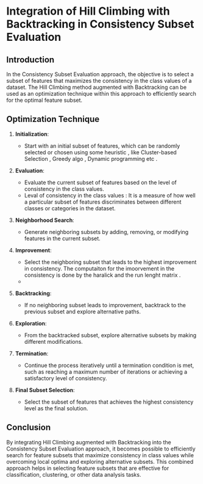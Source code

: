 # Integration of Hill Climbing with Backtracking in Consistency Subset Evaluation

## Introduction

In the Consistency Subset Evaluation approach, the objective is to select a subset of features that maximizes the consistency in the class values of a dataset. The Hill Climbing method augmented with Backtracking can be used as an optimization technique within this approach to efficiently search for the optimal feature subset.

## Optimization Technique

1. **Initialization**:
   - Start with an initial subset of features, which can be randomly selected or chosen using some heuristic , like Cluster-based Selection , Greedy algo  , Dynamic programming etc  .
     

2. **Evaluation**:
   - Evaluate the current subset of features based on the level of consistency in the class values.
   - Leval of consistency in the class values : It is a measure of how well a particular subset of features discriminates between different classes or categories in the dataset. 

3. **Neighborhood Search**:
   - Generate neighboring subsets by adding, removing, or modifying features in the current subset.

4. **Improvement**:
   - Select the neighboring subset that leads to the highest improvement in consistency. The computaiton for the imoorvement in the consistency is done by the haralick and the run lenght matrix  .
   - 

5. **Backtracking**:
   - If no neighboring subset leads to improvement, backtrack to the previous subset and explore alternative paths.

6. **Exploration**:
   - From the backtracked subset, explore alternative subsets by making different modifications.

7. **Termination**:
   - Continue the process iteratively until a termination condition is met, such as reaching a maximum number of iterations or achieving a satisfactory level of consistency.

8. **Final Subset Selection**:
   - Select the subset of features that achieves the highest consistency level as the final solution.

## Conclusion

By integrating Hill Climbing augmented with Backtracking into the Consistency Subset Evaluation approach, it becomes possible to efficiently search for feature subsets that maximize consistency in class values while overcoming local optima and exploring alternative subsets. This combined approach helps in selecting feature subsets that are effective for classification, clustering, or other data analysis tasks.
